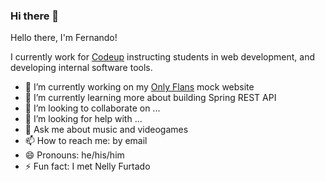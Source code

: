 ### Hi there 👋

Hello there, I'm Fernando!

I currently work for [Codeup](https://codeup.com) instructing students in web development, and developing internal software tools.

- 🔭 I’m currently working on my [Only Flans](https://onlyflans.link) mock website
- 🌱 I’m currently learning more about building Spring REST API
- 👯 I’m looking to collaborate on ...
- 🤔 I’m looking for help with ...
- 💬 Ask me about music and videogames 
- 📫 How to reach me: by email
- 😄 Pronouns: he/his/him
- ⚡ Fun fact: I met Nelly Furtado
